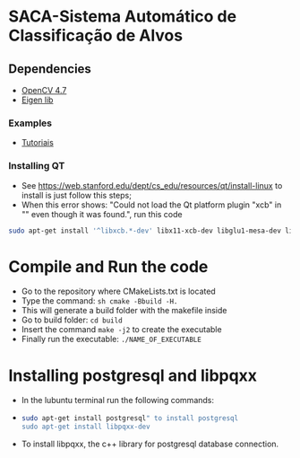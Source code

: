 # SACA-Sistema Automático de Classificação de Alvos


## Dependencies
* [OpenCV 4.7](https://docs.opencv.org/4.7.0/df/d65/tutorial_table_of_content_introduction.html)
* [Eigen lib](https://eigen.tuxfamily.org/index.php?title=Main_Page)

### Examples
- [Tutoriais](https://docs.opencv.org/4.7.0/d7/da8/tutorial_table_of_content_imgproc.html)

### Installing QT
- See https://web.stanford.edu/dept/cs_edu/resources/qt/install-linux to install is just follow this steps;
- When this error shows: "Could not load the Qt platform plugin "xcb" in "" even though it was found.", run this code 
```sh
sudo apt-get install '^libxcb.*-dev' libx11-xcb-dev libglu1-mesa-dev libxrender-dev libxi-dev libxkbcommon-dev libxkbcommon-x11-dev
```

# Compile and Run the code
- Go to the repository where CMakeLists.txt is located
- Type the command: ```sh cmake -Bbuild -H. ```
- This will generate a build folder with the makefile inside
- Go to build folder: ```cd build```
- Insert the command ```make -j2``` to create the executable
- Finally run the executable: ```./NAME_OF_EXECUTABLE```

# Installing postgresql and libpqxx
- In the lubuntu terminal run the following commands: 
- ```sh 
  sudo apt-get install postgresql" to install postgresql
  sudo apt-get install libpqxx-dev
  ```
- To install libpqxx, the c++ library for postgresql database connection.